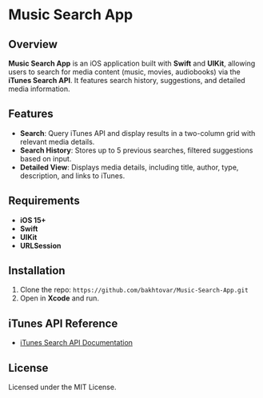 # Music Search App

## Overview
**Music Search App** is an iOS application built with **Swift** and **UIKit**, allowing users to search for media content (music, movies, audiobooks) via the **iTunes Search API**. It features search history, suggestions, and detailed media information.

## Features
- **Search**: Query iTunes API and display results in a two-column grid with relevant media details.
- **Search History**: Stores up to 5 previous searches, filtered suggestions based on input.
- **Detailed View**: Displays media details, including title, author, type, description, and links to iTunes.

## Requirements
- **iOS 15+**
- **Swift**
- **UIKit**
- **URLSession**

## Installation
1. Clone the repo: `https://github.com/bakhtovar/Music-Search-App.git`
2. Open in **Xcode** and run.

## iTunes API Reference
- [iTunes Search API Documentation](https://affiliate.itunes.apple.com/resources/documentation/itunes-store-web-service-search-api/)

## License
Licensed under the MIT License.
